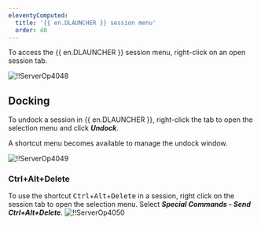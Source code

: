 ```yaml
---
eleventyComputed:
  title: '{{ en.DLAUNCHER }} session menu'
  order: 40
---
```

To access the {{ en.DLAUNCHER }} session menu, right-click on an open session tab.  

![!!ServerOp4048](https://webdevolutions.azureedge.net/docs/en/server/ServerOp4048.png) 
## Docking 
To undock a session in {{ en.DLAUNCHER }}, right-click the tab to open the selection menu and click ***Undock***.  

A shortcut menu becomes available to manage the undock window.  

![!!ServerOp4049](https://webdevolutions.azureedge.net/docs/en/server/ServerOp4049.png) 
### Ctrl+Alt+Delete 
To use the shortcut <kbd>Ctrl</kbd>+<kbd>Alt</kbd>+<kbd>Delete</kbd> in a session, right click on the session tab to open the selection menu. Select ***Special Commands - Send Ctrl+Alt+Delete***. 
![!!ServerOp4050](https://webdevolutions.azureedge.net/docs/en/server/ServerOp4050.png) 
